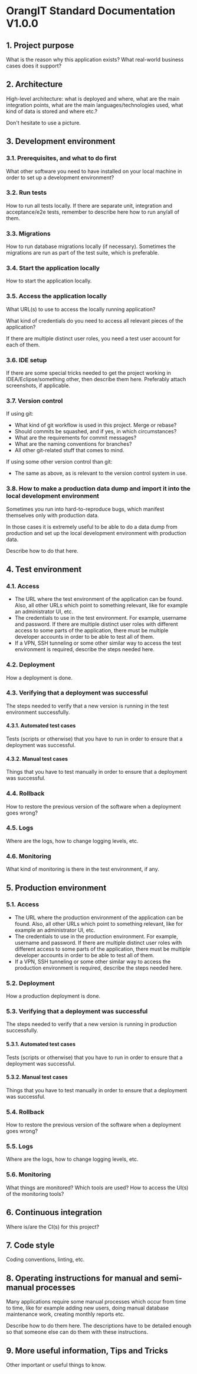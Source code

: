 # OrangIT Standard Documentation V1.0.0

## 1. Project purpose

What is the reason why this application exists? What real-world business cases does it support?

## 2. Architecture

High-level architecture: what is deployed and where, what are the main integration points, what are the
main languages/technologies used, what kind of data is stored and where etc.?

Don't hesitate to use a picture.

## 3. Development environment

### 3.1. Prerequisites, and what to do first

What other software you need to have installed on your local machine in order to set up a development environment?

### 3.2. Run tests

How to run all tests locally. If there are separate unit, integration and acceptance/e2e tests, remember to
describe here how to run any/all of them.

### 3.3. Migrations

How to run database migrations locally (if necessary). Sometimes the migrations are run as part of the test suite,
which is preferable.


### 3.4. Start the application locally

How to start the application locally.

### 3.5. Access the application locally

What URL(s) to use to access the locally running application?

What kind of credentials do you need to access all relevant pieces of the application?

If there are multiple distinct user roles, you need a test user account for each of them.

### 3.6. IDE setup

If there are some special tricks needed to get the project working in IDEA/Eclipse/something other, then
describe them here. Preferably attach screenshots, if applicable.

### 3.7. Version control

If using git:
- What kind of git workflow is used in this project. Merge or rebase?
- Should commits be squashed, and if yes, in which circumstances?
- What are the requirements for commit messages?
- What are the naming conventions for branches?
- All other git-related stuff that comes to mind.

If using some other version control than git:
- The same as above, as is relevant to the version control system in use.

### 3.8. How to make a production data dump and import it into the local development environment

Sometimes you run into hard-to-reproduce bugs, which manifest themselves only with production data.

In those cases it is extremely useful to be able to do a data dump from production and set up the local
development environment with production data.

Describe how to do that here.

## 4. Test environment

### 4.1. Access

- The URL where the test environment of the application can be found.
Also, all other URLs which point to something relevant, like for example an administrator UI, etc.
- The credentials to use in the test environment. For example, username and password. If there are multiple
distinct user roles with different access to some parts of the application, there must be multiple developer accounts
in order to be able to test all of them.
- If a VPN, SSH tunneling or some other similar way to access the test environment is required,
describe the steps needed here.

### 4.2. Deployment

How a deployment is done.

### 4.3. Verifying that a deployment was successful

The steps needed to verify that a new version is running in the test environment successfully.

#### 4.3.1. Automated test cases

Tests (scripts or otherwise) that you have to run in order to ensure that a deployment was successful.

#### 4.3.2. Manual test cases

Things that you have to test manually in order to ensure that a deployment was successful.

### 4.4. Rollback

How to restore the previous version of the software when a deployment goes wrong?

### 4.5. Logs

Where are the logs, how to change logging levels, etc.

### 4.6. Monitoring

What kind of monitoring is there in the test environment, if any.

## 5. Production environment

### 5.1. Access

- The URL where the production environment of the application can be found.
Also, all other URLs which point to something relevant, like for example an administrator UI, etc.
- The credentials to use in the production environment. For example, username and password. If there are multiple
distinct user roles with different access to some parts of the application, there must be multiple developer accounts
in order to be able to test all of them.
- If a VPN, SSH tunneling or some other similar way to access the production environment is required,
describe the steps needed here.

### 5.2. Deployment

How a production deployment is done.

### 5.3. Verifying that a deployment was successful

The steps needed to verify that a new version is running in production successfully.

#### 5.3.1. Automated test cases

Tests (scripts or otherwise) that you have to run in order to ensure that a deployment was successful.

#### 5.3.2. Manual test cases

Things that you have to test manually in order to ensure that a deployment was successful.

### 5.4. Rollback

How to restore the previous version of the software when a deployment goes wrong?

### 5.5. Logs

Where are the logs, how to change logging levels, etc.

### 5.6. Monitoring

What things are monitored? Which tools are used? How to access the UI(s) of the monitoring tools?

## 6. Continuous integration

Where is/are the CI(s) for this project?

## 7. Code style

Coding conventions, linting, etc.

## 8. Operating instructions for manual and semi-manual processes

Many applications require some manual processes which occur from time to time, like for example
adding new users, doing manual database maintenance work, creating monthly reports etc.

Describe how to do them here. The descriptions have to be detailed enough so that someone else can do them
with these instructions.

## 9. More useful information, Tips and Tricks

Other important or useful things to know.
